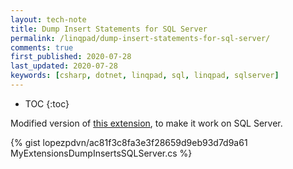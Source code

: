 ```yaml
---
layout: tech-note
title: Dump Insert Statements for SQL Server
permalink: /linqpad/dump-insert-statements-for-sql-server/
comments: true
first_published: 2020-07-28
last_updated: 2020-07-28
keywords: [csharp, dotnet, linqpad, sql, linqpad, sqlserver]
---
```


* TOC
{:toc}

Modified version of [this extension](https://jonnybekkum.wordpress.com/2013/03/02/linqpad-dumpasinsert-extension/),
to make it work on SQL Server.

{% gist lopezpdvn/ac81f3c8fa3e3f28659d9eb93d7d9a61 MyExtensionsDumpInsertsSQLServer.cs %}
